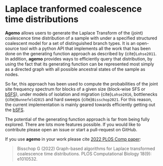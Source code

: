# Laplace tranformed coalescence time distributions

**Agemo** allows users to generate the Laplace Transform of the (joint) coalescence time distribution of a sample with under a specified structured coalescent model for a set of distinguished branch types. It is an open-source tool with a python API that implements all the work that has been done on the generating function approach as described by {cite}`Lohse2011`. In addition, **agemo** provides ways to efficiently query that distribution, by using the fact that its generating function can be represented most simply as a directed graph with all possible ancestral states of the sample as nodes.

So far, this approach has been used to compute the probabilities of the joint site frequency spectrum for blocks of a given size (block-wise SFS or [bSFS](bSFS.md)), under models of isolation and migration {cite}`Lohse2016`, bottlenecks {cite}`Bunnefeld2015` and hard sweeps {cite}`Bisschop2021`. For this reason, the current implementation is mainly geared towards efficiently getting out the [bSFS](bSFS.md).

The potential of the generating function approach is far from being fully explored. There are lots more features possible. If you would like to contribute please open an issue or start a pull-request on GitHub.

If you use **agemo** in your work please cite [2022 PLOS Comp paper](https://doi.org/10.1371/journal.pcbi.1010532):
>Bisschop G (2022) Graph-based algorithms for Laplace transformed coalescence time
>distributions. PLOS Computational Biology 18(9): e1010532.


```{bibliography}
```
